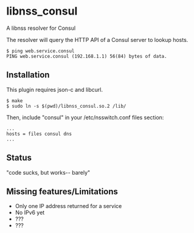 libnss_consul
===========

A libnss resolver for Consul

The resolver will query the HTTP API of a Consul server to lookup hosts.
```
$ ping web.service.consul
PING web.service.consul (192.168.1.1) 56(84) bytes of data.
```

Installation
------------

This plugin requires json-c and libcurl.

```
$ make
$ sudo ln -s $(pwd)/libnss_consul.so.2 /lib/
```

Then, include "consul" in your /etc/nsswitch.conf files section:
```
...
hosts = files consul dns
...
```

Status
------

"code sucks, but works-- barely"


Missing features/Limitations
----------------------------
 * Only one IP address returned for a service
 * No IPv6 yet
 * ???
 * ???

